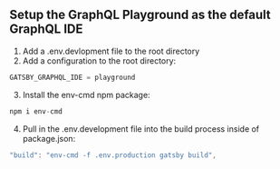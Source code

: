 ## Setup the GraphQL Playground as the default GraphQL IDE

1. Add a .env.devlopment file to the root directory
2. Add a configuration to the root directory:

```javascript
GATSBY_GRAPHQL_IDE = playground
```

3. Install the env-cmd npm package:

```javascript
npm i env-cmd
```

4. Pull in the .env.development file into the build process inside of package.json:

```javascript
"build": "env-cmd -f .env.production gatsby build",
```
